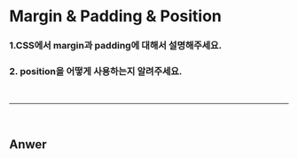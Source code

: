 # Margin & Padding & Position

### 1.CSS에서 margin과 padding에 대해서 설명해주세요.

### 2. position을 어떻게 사용하는지 알려주세요.

<br>

---

<br>

## Anwer
